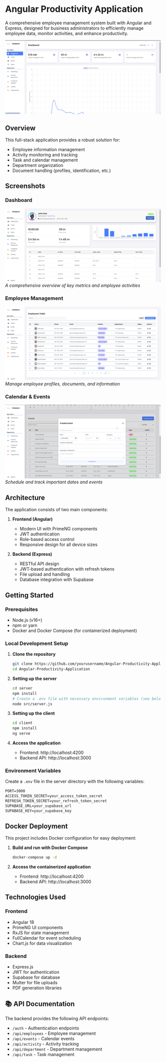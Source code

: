 # Angular Productivity Application

A comprehensive employee management system built with Angular and Express, designed for business administrators to efficiently manage employee data, monitor activities, and enhance productivity.

![Dashboard Screenshot](client/images/dashboard.png)

##  Overview

This full-stack application provides a robust solution for:
- Employee information management
- Activity monitoring and tracking
- Task and calendar management
- Department organization
- Document handling (profiles, identification, etc.)

##  Screenshots

### Dashboard
![Dashboard](client/images/data.png)  
*A comprehensive overview of key metrics and employee activities*

### Employee Management
![Employee Management](client/images/Emp.png)  
*Manage employee profiles, documents, and information*

### Calendar & Events
![Calendar View](client/images/event.png)  
*Schedule and track important dates and events*

##  Architecture

The application consists of two main components:

1. **Frontend (Angular)**
   - Modern UI with PrimeNG components
   - JWT authentication
   - Role-based access control
   - Responsive design for all device sizes

2. **Backend (Express)**
   - RESTful API design
   - JWT-based authentication with refresh tokens
   - File upload and handling
   - Database integration with Supabase

##  Getting Started

### Prerequisites
- Node.js (v16+)
- npm or yarn
- Docker and Docker Compose (for containerized deployment)

### Local Development Setup

1. **Clone the repository**
   ```bash
   git clone https://github.com/yourusername/Angular-Productivity-Application.git
   cd Angular-Productivity-Application
   ```

2. **Setting up the server**
   ```bash
   cd server
   npm install
   # Create a .env file with necessary environment variables (see below)
   node src/server.js
   ```

3. **Setting up the client**
   ```bash
   cd client
   npm install
   ng serve
   ```

4. **Access the application**
   - Frontend: http://localhost:4200
   - Backend API: http://localhost:3000

### Environment Variables

Create a `.env` file in the server directory with the following variables:

```
PORT=3000
ACCESS_TOKEN_SECRET=your_access_token_secret
REFRESH_TOKEN_SECRET=your_refresh_token_secret
SUPABASE_URL=your_supabase_url
SUPABASE_KEY=your_supabase_key
```

##  Docker Deployment

This project includes Docker configuration for easy deployment:

1. **Build and run with Docker Compose**
   ```bash
   docker-compose up -d
   ```

2. **Access the containerized application**
   - Frontend: http://localhost:4200
   - Backend API: http://localhost:3000

##  Technologies Used

### Frontend
- Angular 18
- PrimeNG UI components
- RxJS for state management
- FullCalendar for event scheduling
- Chart.js for data visualization

### Backend
- Express.js
- JWT for authentication
- Supabase for database
- Multer for file uploads
- PDF generation libraries

## 📚 API Documentation

The backend provides the following API endpoints:

- `/auth` - Authentication endpoints
- `/api/employees` - Employee management
- `/api/events` - Calendar events
- `/api/activity` - Activity tracking
- `/api/department` - Department management
- `/api/task` - Task management

